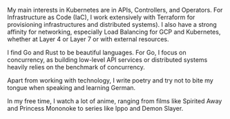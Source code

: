 My main interests in Kubernetes are in APIs, Controllers, and Operators. For Infrastructure as Code (IaC), I work extensively with Terraform for provisioning infrastructures and distributed systems). I also have a strong affinity for networking, especially Load Balancing for GCP and Kubernetes, whether at Layer 4 or Layer 7 or with external resources.

I find Go and Rust to be beautiful languages. For Go, I focus on concurrency, as building low-level API services or distributed systems heavily relies on the benchmark of concurrency.

Apart from working with technology, I write poetry and try not to bite my tongue when speaking and learning German.

In my free time, I watch a lot of anime, ranging from films like Spirited Away and Princess Mononoke to series like Ippo and Demon Slayer.
